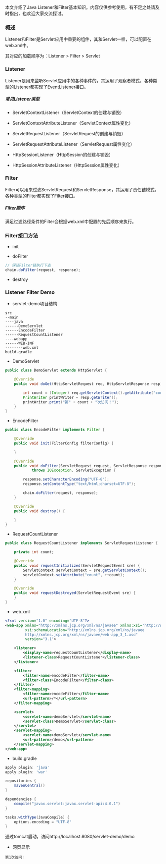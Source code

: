 本文介绍了Java Listener和Filter基本知识。内容仅供参考使用，有不足之处请及时指出，也欢迎大家交流探讨。

### 概述

Listener和Filter是Servlet应用中重要的组件，其和Servlet一样，可以配置在web.xml中。

其对应的加载顺序为：Listener > Filter > Servlet

### Listener

Listener是用来监听Servlet应用中的各种事件的，其运用了观察者模式，各种类型的Listener都实现了EventListener接口。

##### 常见Listener类型

* ServletContextListener（ServletContext的创建与销毁）

* ServletContextAttributeListener（ServletContext属性变化）

* ServletRequestListener（ServletRequest的创建与销毁）

* ServletRequestAttributeListener（ServletRequest属性变化）

* HttpSessionListener（HttpSession的创建与销毁）

* HttpSessionAttributeListener（HttpSession属性变化）

### Filter

Filter可以用来过滤ServletRequest和ServletResponse，其运用了责任链模式，各种类型的Filter都实现了Filter接口。

##### Filter顺序

满足过滤路径条件的Filter会根据web.xml中配置的先后顺序来执行。

### Filter接口方法

* init

* doFilter

``` java
// 保证Filter链执行下去
chain.doFilter(request, response);
```

* destroy

### Listener Filter Demo

* servlet-demo项目结构

``` text
src
--main
----java
------DemoServlet
------EncodeFilter
------RequestCountListener
----webapp
------WEB-INF
--------web.xml
build.gradle
```

* DemoServlet

``` java
public class DemoServlet extends HttpServlet {

    @Override
    public void doGet(HttpServletRequest req, HttpServletResponse resp) throws IOException {

        int count = (Integer) req.getServletContext().getAttribute("count");
        PrintWriter printWriter = resp.getWriter();
        printWriter.print("第" + count + "次访问！");
    }
}
```

* EncodeFilter

``` java
public class EncodeFilter implements Filter {

    @Override
    public void init(FilterConfig filterConfig) {

    }

    @Override
    public void doFilter(ServletRequest request, ServletResponse response, FilterChain chain)
            throws IOException, ServletException {

        response.setCharacterEncoding("UTF-8");
        response.setContentType("text/html;charset=UTF-8");

        chain.doFilter(request, response);
    }

    @Override
    public void destroy() {

    }
}
```

* RequestCountListener

``` java
public class RequestCountListener implements ServletRequestListener {

    private int count;

    @Override
    public void requestInitialized(ServletRequestEvent sre) {
        ServletContext servletContext = sre.getServletContext();
        servletContext.setAttribute("count", ++count);
    }

    @Override
    public void requestDestroyed(ServletRequestEvent sre) {
    }
}
```

* web.xml

``` xml
<?xml version="1.0" encoding="UTF-8"?>
<web-app xmlns="http://xmlns.jcp.org/xml/ns/javaee" xmlns:xsi="http://www.w3.org/2001/XMLSchema-instance"
         xsi:schemaLocation="http://xmlns.jcp.org/xml/ns/javaee
         http://xmlns.jcp.org/xml/ns/javaee/web-app_3_1.xsd"
         version="3.1">

    <listener>
        <display-name>requestCountListener</display-name>
        <listener-class>RequestCountListener</listener-class>
    </listener>

    <filter>
        <filter-name>encodeFilter</filter-name>
        <filter-class>EncodeFilter</filter-class>
    </filter>
    <filter-mapping>
        <filter-name>encodeFilter</filter-name>
        <url-pattern>/*</url-pattern>
    </filter-mapping>

    <servlet>
        <servlet-name>demoServlet</servlet-name>
        <servlet-class>DemoServlet</servlet-class>
    </servlet>
    <servlet-mapping>
        <servlet-name>demoServlet</servlet-name>
        <url-pattern>/demo</url-pattern>
    </servlet-mapping>
</web-app>
```

* build.gradle

``` groovy
apply plugin: 'java'
apply plugin: 'war'

repositories {
    mavenCentral()
}

dependencies {
    compile("javax.servlet:javax.servlet-api:4.0.1")
}

tasks.withType(JavaCompile) {
    options.encoding = "UTF-8"
}
```

通过tomcat启动，访问http://localhost:8080/servlet-demo/demo

* 网页显示

``` text
第1次访问！
```